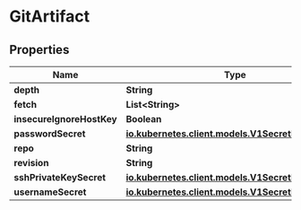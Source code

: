 

# GitArtifact

## Properties

Name | Type | Description | Notes
------------ | ------------- | ------------- | -------------
**depth** | **String** |  |  [optional]
**fetch** | **List&lt;String&gt;** |  |  [optional]
**insecureIgnoreHostKey** | **Boolean** |  |  [optional]
**passwordSecret** | [**io.kubernetes.client.models.V1SecretKeySelector**](io.kubernetes.client.models.V1SecretKeySelector.md) |  |  [optional]
**repo** | **String** |  |  [optional]
**revision** | **String** |  |  [optional]
**sshPrivateKeySecret** | [**io.kubernetes.client.models.V1SecretKeySelector**](io.kubernetes.client.models.V1SecretKeySelector.md) |  |  [optional]
**usernameSecret** | [**io.kubernetes.client.models.V1SecretKeySelector**](io.kubernetes.client.models.V1SecretKeySelector.md) |  |  [optional]




